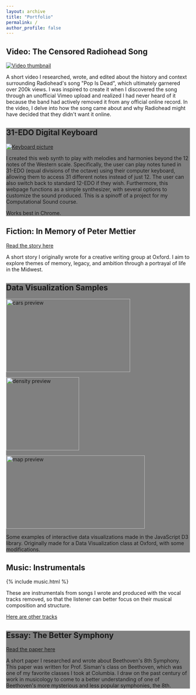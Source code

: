```yaml
---
layout: archive
title: "Portfolio"
permalink: /
author_profile: false
---
```


## Video: The Censored Radiohead Song

<a href="https://www.youtube.com/watch?v=gQxfdacPpgo" target="_blank"><img src="https://img.youtube.com/vi/gQxfdacPpgo/0.jpg" alt="Video thumbnail" 
title="Watch the video"></a>

A short video I researched, wrote, and edited about the history and context surrounding Radiohead's song "Pop Is Dead", which ultimately garnered over 200k views. I was inspired to create it when I discovered the song through an unofficial Vimeo upload and realized I had never heard of it because the band had actively removed it from any official online record. In the video, I delve into how the song came about and why Radiohead might have decided that they didn't want it online.

<div style="background-color:gray">

## 31-EDO Digital Keyboard

<a href="https://williamyzhang.github.io/keyboard/" target="_blank"><img src="https://williamyzhang.github.io/keyboard/31edo-keyboard.jpg" alt="Keyboard picture" 
title="Try out the keyboard"></a>

I created this web synth to play with melodies and harmonies beyond the 12 notes of the Western scale. Specifically, the user can play notes tuned in 31-EDO (equal divisions of the octave) using their computer keyboard, allowing them to access 31 different notes instead of just 12. The user can also switch back to standard 12-EDO if they wish. Furthermore, this webpage functions as a simple synthesizer, with several options to customize the sound produced.
This is a spinoff of a project for my Computational Sound course.

Works best in Chrome.

</div>

## Fiction: In Memory of Peter Mettier

<a href="https://williamyzhang.github.io/portfolio/files/in-memory-of-peter-mettier.pdf" target="_blank">Read the story here</a>

<!-- [Read the story here](https://williamyzhang.github.io/portfolio/files/in-memory-of-peter-mettier.pdf) -->

A short story I originally wrote for a creative writing group at Oxford. I aim to explore themes of memory, legacy, and ambition through a portrayal of life in the Midwest.

<div style="background-color:gray">

## Data Visualization Samples

<a href="https://williamyzhang.github.io/datavis/cars/"><img src=https://williamyzhang.github.io/images/datavis-preview.png style="width:340px;height:200px" alt="cars preview"></a>

<a href="https://williamyzhang.github.io/datavis/pop-density/"><img src=https://williamyzhang.github.io/images/datavis-preview2.png width="200" height="200" alt="density preview"></a>
        
<a href="https://williamyzhang.github.io/datavis/wonders/"><img src=https://williamyzhang.github.io/images/datavis-preview3.png width="380" height="200" alt="map preview"></a>

<!-- [![Cars chart](https://williamyzhang.github.io/images/datavis-preview.png)](https://williamyzhang.github.io/datavis/cars/ "Try out the chart")
[![Density map](https://williamyzhang.github.io/images/datavis-preview2.png)](https://williamyzhang.github.io/datavis/pop-density/ "Try out the map")
[![Wonders map](https://williamyzhang.github.io/images/datavis-preview3.png)](https://williamyzhang.github.io/datavis/wonders/ "Try out the map") -->

Some examples of interactive data visualizations made in the JavaScript D3 library. Originally made for a Data Visualization class at Oxford, with some modifications.

</div>

## Music: Instrumentals
{% include music.html %}

These are instrumentals from songs I wrote and produced with the vocal tracks removed, so that the listener can better focus on their musical composition and structure.

<a href="https://jupitergarage.bandcamp.com/album/instrumentals" target="_blank">Here are other tracks</a>

<!-- [Here are other tracks](https://jupitergarage.bandcamp.com/album/instrumentals) -->

<div style="background-color:gray">

## Essay: The Better Symphony 

<a href="https://williamyzhang.github.io/portfolio/files/the-better-symphony-beethoven-paper.pdf" target="_blank">Read the paper here</a>

<!-- [Read the paper here](https://williamyzhang.github.io/portfolio/files/the-better-symphony-beethoven-paper.pdf) -->

A short paper I researched and wrote about Beethoven's 8th Symphony. This paper was written for Prof. Sisman's class on Beethoven, which was one of my favorite classes I took at Columbia. I draw on the past century of work in musicology to come to a better understanding of one of Beethoven's more mysterious and less popular symphonies, the 8th. 

</div>